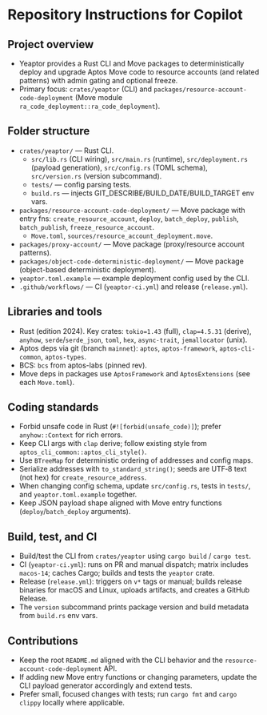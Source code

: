 # Repository Instructions for Copilot

## Project overview
- Yeaptor provides a Rust CLI and Move packages to deterministically deploy and upgrade Aptos Move code to resource accounts (and related patterns) with admin gating and optional freeze.
- Primary focus: `crates/yeaptor` (CLI) and `packages/resource-account-code-deployment` (Move module `ra_code_deployment::ra_code_deployment`).

## Folder structure
- `crates/yeaptor/` — Rust CLI.
  - `src/lib.rs` (CLI wiring), `src/main.rs` (runtime), `src/deployment.rs` (payload generation), `src/config.rs` (TOML schema), `src/version.rs` (version subcommand).
  - `tests/` — config parsing tests.
  - `build.rs` — injects GIT_DESCRIBE/BUILD_DATE/BUILD_TARGET env vars.
- `packages/resource-account-code-deployment/` — Move package with entry fns: `create_resource_account`, `deploy`, `batch_deploy`, `publish`, `batch_publish`, `freeze_resource_account`.
  - `Move.toml`, `sources/resource_account_deployment.move`.
- `packages/proxy-account/` — Move package (proxy/resource account patterns).
- `packages/object-code-deterministic-deployment/` — Move package (object-based deterministic deployment).
- `yeaptor.toml.example` — example deployment config used by the CLI.
- `.github/workflows/` — CI (`yeaptor-ci.yml`) and release (`release.yml`).

## Libraries and tools
- Rust (edition 2024). Key crates: `tokio=1.43` (full), `clap=4.5.31` (derive), `anyhow`, `serde`/`serde_json`, `toml`, `hex`, `async-trait`, `jemallocator` (unix).
- Aptos deps via git (branch `mainnet`): `aptos`, `aptos-framework`, `aptos-cli-common`, `aptos-types`.
- BCS: `bcs` from aptos-labs (pinned rev).
- Move deps in packages use `AptosFramework` and `AptosExtensions` (see each `Move.toml`).

## Coding standards
- Forbid unsafe code in Rust (`#![forbid(unsafe_code)]`); prefer `anyhow::Context` for rich errors.
- Keep CLI args with `clap` derive; follow existing style from `aptos_cli_common::aptos_cli_style()`.
- Use `BTreeMap` for deterministic ordering of addresses and config maps.
- Serialize addresses with `to_standard_string()`; seeds are UTF‑8 text (not hex) for `create_resource_address`.
- When changing config schema, update `src/config.rs`, tests in `tests/`, and `yeaptor.toml.example` together.
- Keep JSON payload shape aligned with Move entry functions (`deploy`/`batch_deploy` arguments).

## Build, test, and CI
- Build/test the CLI from `crates/yeaptor` using `cargo build` / `cargo test`.
- CI (`yeaptor-ci.yml`): runs on PR and manual dispatch; matrix includes `macos-14`; caches Cargo; builds and tests the `yeaptor` crate.
- Release (`release.yml`): triggers on `v*` tags or manual; builds release binaries for macOS and Linux, uploads artifacts, and creates a GitHub Release.
- The `version` subcommand prints package version and build metadata from `build.rs` env vars.

## Contributions
- Keep the root `README.md` aligned with the CLI behavior and the `resource-account-code-deployment` API.
- If adding new Move entry functions or changing parameters, update the CLI payload generator accordingly and extend tests.
- Prefer small, focused changes with tests; run `cargo fmt` and `cargo clippy` locally where applicable.
